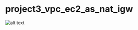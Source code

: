# project3_vpc_ec2_as_nat_igw

![alt text](https://github.com/otammato/project3_vpc_ec2_as_nat_igw/blob/main/image.png?raw=true)
